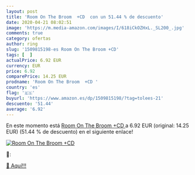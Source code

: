 ```yaml
---
layout: post
title: 'Room On The Broom  +CD  con un 51.44 % de descuento'
date: 2020-04-21 08:02:51
image: 'https://m.media-amazon.com/images/I/618iCkOZHxL._SL200_.jpg'
comments: true
category: ofertas
author: ring
slug: '1509815198-es Room On The Broom +CD'
tags: [  ]
actualPrice: 6.92 EUR
currency: EUR
price: 6.92
comparePrice: 14.25 EUR
prodname: 'Room On The Broom  +CD '
country: 'es'
flag: '🇪🇸'
buyurl: 'https://www.amazon.es/dp/1509815198/?tag=tolees-21'
descuento: '51.44'
average: '6.92'
---
```


En este momento está [Room On The Broom  +CD ](https://www.amazon.es/dp/1509815198/?tag=tolees-21) a 6.92 EUR (original: 14.25 EUR) (51.44 %  de descuento) en el siguiente enlace!

[![Room On The Broom  +CD ](https://m.media-amazon.com/images/I/618iCkOZHxL._SL200_.jpg)](https://www.amazon.es/dp/1509815198/?tag=tolees-21)

🔎:


[🛒 Aquí!!!](https://www.amazon.es/dp/1509815198/?tag=tolees-21)
